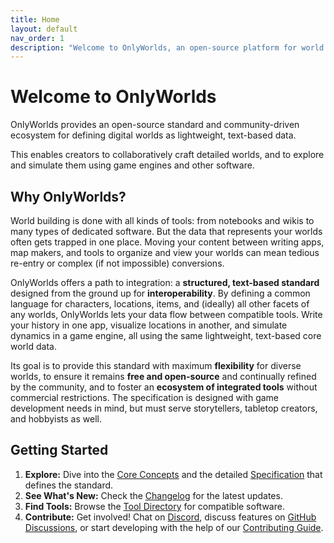 ```yaml
---
title: Home
layout: default
nav_order: 1
description: "Welcome to OnlyWorlds, an open-source platform for world building and simulation"
---
```


# Welcome to OnlyWorlds

OnlyWorlds provides an open-source standard and community-driven ecosystem for defining digital worlds as lightweight, text-based data.

This enables creators to collaboratively craft detailed worlds, and to explore and simulate them using game engines and other software.

## Why OnlyWorlds?

World building is done with all kinds of tools: from notebooks and wikis to many types of dedicated software. But the data that represents your worlds often gets trapped in one place. Moving your content between writing apps, map makers, and tools to organize and view your worlds can mean tedious re-entry or complex (if not impossible) conversions.

OnlyWorlds offers a path to integration: a **structured, text-based standard** designed from the ground up for **interoperability**. By defining a common language for characters, locations, items, and (ideally) all other facets of any worlds, OnlyWorlds lets your data flow between compatible tools. Write your history in one app, visualize locations in another, and simulate dynamics in a game engine, all using the same lightweight, text-based core world data.

Its goal is to provide this standard with maximum **flexibility** for diverse worlds, to ensure it remains **free and open-source** and continually refined by the community, and to foster an **ecosystem of integrated tools** without commercial restrictions. The specification is designed with game development needs in mind, but must serve  storytellers, tabletop creators, and hobbyists as well.

## Getting Started

1. **Explore:** Dive into the [Core Concepts](./core-concepts/) and the detailed [Specification](./specification/) that defines the standard.
2. **See What's New:** Check the [Changelog](./changelog/) for the latest updates.
3. **Find Tools:** Browse the [Tool Directory](./tool-directory/) for compatible software.
4. **Contribute:** Get involved! Chat on [Discord](https://discord.gg/twCjqvVBwb), discuss features on [GitHub Discussions](https://github.com/OnlyWorlds/OnlyWorlds/discussions), or start developing with the help of our [Contributing Guide](./contributing/).


